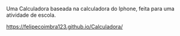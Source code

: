 Uma Calculadora baseada na calculadora do Iphone, feita para uma atividade de escola.

https://felipecoimbra123.github.io/Calculadora/

